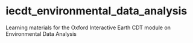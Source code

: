 # iecdt_environmental_data_analysis
Learning materials for the Oxford Interactive Earth CDT module on Environmental Data Analysis
